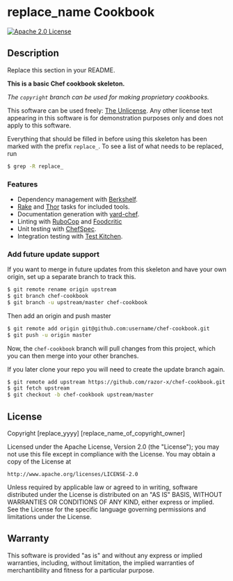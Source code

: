 # replace_name Cookbook

[![Apache 2.0 License](http://img.shields.io/badge/license-Apache_v2-red.svg)](./LICENSE.txt)

## Description

Replace this section in your README.

**This is a basic Chef cookbook skeleton.**

_The `copyright` branch can be used for making proprietary cookbooks._

This software can be used freely:
[The Unlicense](http://unlicense.org/UNLICENSE).
Any other license text appearing in this software is for
demonstration purposes only and does not apply to this software.

Everything that should be filled in before using this skeleton
has been marked with the prefix `replace_`.
To see a list of what needs to be replaced, run

````bash
$ grep -R replace_
````

### Features

* Dependency management with [Berkshelf](http://berkshelf.com/index.html).
* [Rake](https://github.com/jimweirich/rake) and [Thor](http://whatisthor.com/)
  tasks for included tools.
* Documentation generation with [yard-chef](https://github.com/rightscale/yard-chef).
* Linting with [RuboCop](https://github.com/bbatsov/rubocop)
  and [Foodcritic](http://acrmp.github.io/foodcritic/)
* Unit testing with [ChefSpec](http://sethvargo.github.io/chefspec/).
* Integration testing with [Test Kitchen](http://kitchen.ci/).

### Add future update support

If you want to merge in future updates from this skeleton and have your own origin,
set up a separate branch to track this.

````bash
$ git remote rename origin upstream
$ git branch chef-cookbook
$ git branch -u upstream/master chef-cookbook
````

Then add an origin and push master

````bash
$ git remote add origin git@github.com:username/chef-cookbook.git
$ git push -u origin master
````

Now, the `chef-cookbook` branch will pull changes from this project,
which you can then merge into your other branches.

If you later clone your repo you will need to create the update branch again.

````bash
$ git remote add upstream https://github.com/razor-x/chef-cookbook.git
$ git fetch upstream
$ git checkout -b chef-cookbook upstream/master
````

## License

Copyright [replace_yyyy] [replace_name_of_copyright_owner]

Licensed under the Apache License, Version 2.0 (the "License");
you may not use this file except in compliance with the License.
You may obtain a copy of the License at

    http://www.apache.org/licenses/LICENSE-2.0

Unless required by applicable law or agreed to in writing, software
distributed under the License is distributed on an "AS IS" BASIS,
WITHOUT WARRANTIES OR CONDITIONS OF ANY KIND, either express or implied.
See the License for the specific language governing permissions and
limitations under the License.

## Warranty

This software is provided "as is" and without any express or
implied warranties, including, without limitation, the implied
warranties of merchantibility and fitness for a particular
purpose.
